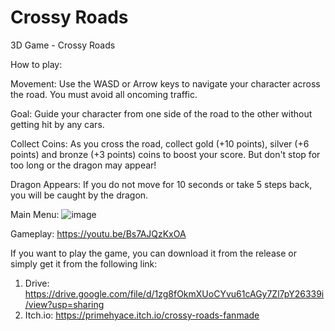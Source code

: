 # Crossy Roads
 3D Game - Crossy Roads

How to play:

Movement: Use the WASD or Arrow keys to navigate your character across the road. You must avoid all oncoming traffic.

Goal: Guide your character from one side of the road to the other without getting hit by any cars.

Collect Coins: As you cross the road, collect gold (+10 points), silver (+6 points) and bronze (+3 points) coins to boost your score. But don't stop for too long or the dragon may appear!

Dragon Appears: If you do not move for 10 seconds or take 5 steps back, you will be caught by the dragon.
 
 Main Menu:
![image](https://user-images.githubusercontent.com/77986121/236812392-6cd9b0d0-b406-43da-b219-f3017e43a00e.png)

Gameplay:
https://youtu.be/Bs7AJQzKxOA


If you want to play the game, you can download it from the release or simply get it from the following link: 
1. Drive: https://drive.google.com/file/d/1zg8fOkmXUoCYvu61cAGy7Zl7pY26339i/view?usp=sharing
2. Itch.io: https://primehyace.itch.io/crossy-roads-fanmade


